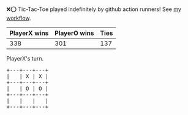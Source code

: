 :x::o: Tic-Tac-Toe played indefinitely by github action runners! See [my workflow](.github/workflows/play.yaml).

|PlayerX wins|PlayerO wins|Ties|
|-|-|-|
|338|301|137|

PlayerX's turn.

<pre>
+---+---+---+
|   | X | X |
+---+---+---+
|   | O | O |
+---+---+---+
|   |   |   |
+---+---+---+
</pre>